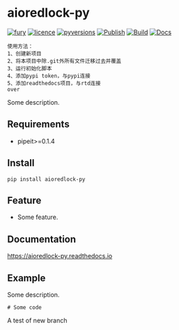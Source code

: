 # aioredlock-py
[![fury](https://img.shields.io/pypi/v/aioredlock-py.svg)](https://pypi.org/project/aioredlock-py/)
[![licence](https://img.shields.io/github/license/GoodManWEN/aioredlock-py)](https://github.com/GoodManWEN/aioredlock-py/blob/master/LICENSE)
[![pyversions](https://img.shields.io/pypi/pyversions/aioredlock-py.svg)](https://pypi.org/project/aioredlock-py/)
[![Publish](https://github.com/GoodManWEN/aioredlock-py/workflows/Publish/badge.svg)](https://github.com/GoodManWEN/aioredlock-py/actions?query=workflow:Publish)
[![Build](https://github.com/GoodManWEN/aioredlock-py/workflows/Build/badge.svg)](https://github.com/GoodManWEN/aioredlock-py/actions?query=workflow:Build)
[![Docs](https://readthedocs.org/projects/aioredlock-py/badge/?version=latest)](https://readthedocs.org/projects/aioredlock-py/)

```
使用方法：
1、创建新项目
2、将本项目中除.git外所有文件迁移过去并覆盖
3、运行初始化脚本
4、添加pypi token，与pypi连接
5、添加readthedocs项目，与rtd连接
over
```
Some description.

## Requirements
- pipeit>=0.1.4

## Install

    pip install aioredlock-py

## Feature
- Some feature.

## Documentation
https://aioredlock-py.readthedocs.io

## Example

Some description.
```Python3
# Some code
```

A test of new branch
